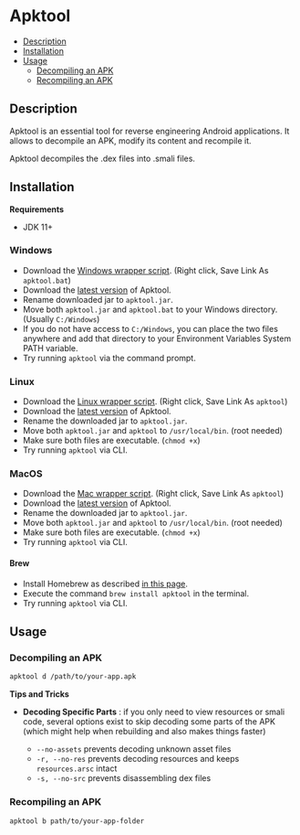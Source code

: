 # Apktool
- [Description](#description)
- [Installation](#installation)
- [Usage](#usage)
  - [Decompiling an APK](#decompiling-an-apk)
  - [Recompiling an APK](#recompiling-an-apk)

## Description

Apktool is an essential tool for reverse engineering Android applications. It allows to decompile an APK, modify its content and recompile it.

Apktool decompiles the .dex files into .smali files.

## Installation

**Requirements**
- JDK 11+

### Windows

- Download the [Windows wrapper script](https://raw.githubusercontent.com/iBotPeaches/Apktool/master/scripts/windows/apktool.bat). (Right click, Save Link As `apktool.bat`)
- Download the [latest version](https://bitbucket.org/iBotPeaches/apktool/downloads) of Apktool.
- Rename downloaded jar to `apktool.jar`.
- Move both `apktool.jar` and `apktool.bat` to your Windows directory. (Usually `C:/Windows`)
- If you do not have access to `C:/Windows`, you can place the two files anywhere and add that directory to your Environment Variables System PATH variable.
- Try running `apktool` via the command prompt.

### Linux

- Download the [Linux wrapper script](https://raw.githubusercontent.com/iBotPeaches/Apktool/master/scripts/linux/apktool). (Right click, Save Link As `apktool`)
- Download the [latest version](https://bitbucket.org/iBotPeaches/apktool/downloads) of Apktool.
- Rename the downloaded jar to `apktool.jar`.
- Move both `apktool.jar` and `apktool` to `/usr/local/bin`. (root needed)
- Make sure both files are executable. (`chmod +x`)
- Try running `apktool` via CLI.

### MacOS

- Download the [Mac wrapper script](https://raw.githubusercontent.com/iBotPeaches/Apktool/master/scripts/osx/apktool). (Right click, Save Link As `apktool`)
- Download the [latest version](https://bitbucket.org/iBotPeaches/apktool/downloads) of Apktool.
- Rename the downloaded jar to `apktool.jar`.
- Move both `apktool.jar` and `apktool` to `/usr/local/bin`. (root needed)
- Make sure both files are executable. (`chmod +x`)
- Try running `apktool` via CLI.

#### Brew

- Install Homebrew as described [in this page](https://brew.sh/).
- Execute the command `brew install apktool` in the terminal.
- Try running `apktool` via CLI.

## Usage

### Decompiling an APK

```sh
apktool d /path/to/your-app.apk
```

**Tips and Tricks**
- **Decoding Specific Parts** : if you only need to view resources or smali code, several options exist to skip decoding some parts of the APK (which might help when rebuilding and also makes things faster)

    - `--no-assets` prevents decoding unknown asset files
    - `-r, --no-res` prevents decoding resources and keeps `resources.arsc` intact
    - `-s, --no-src` prevents disassembling dex files

### Recompiling an APK

```sh
apktool b path/to/your-app-folder
```